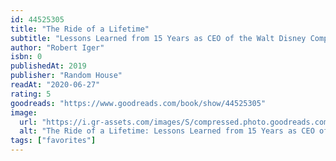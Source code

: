```yaml
---
id: 44525305
title: "The Ride of a Lifetime"
subtitle: "Lessons Learned from 15 Years as CEO of the Walt Disney Company"
author: "Robert Iger"
isbn: 0
publishedAt: 2019
publisher: "Random House"
readAt: "2020-06-27"
rating: 5
goodreads: "https://www.goodreads.com/book/show/44525305"
image:
  url: "https://i.gr-assets.com/images/S/compressed.photo.goodreads.com/books/1556036622l/44525305.jpg"
  alt: "The Ride of a Lifetime: Lessons Learned from 15 Years as CEO of the Walt Disney Company"
tags: ["favorites"]
---
```

